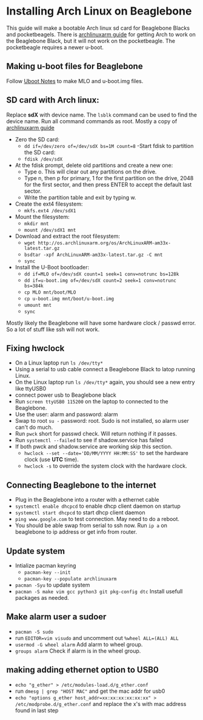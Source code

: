 # Installing Arch Linux on Beaglebone 
This guide will make a bootable Arch linux sd card for Beaglebone Blacks and pocketbeagels. There is [archlinuxarm guide] for getting Arch to work on the Beaglebone Black, but it will not work on the pocketbeagle. The pocketbeagle requires a newer u-boot.

## Making u-boot files for Beaglebone
Follow [Uboot Notes](uboot-resources.md) to make MLO and u-boot.img files.

## SD card with Arch linux:
Replace **sdX** with device name. The `lsblk` command can be used to find the device name. Run all command commands as root. Mostly a copy of [archlinuxarm guide]

- Zero the SD card:
    - `dd if=/dev/zero of=/dev/sdX bs=1M count=8`
-Start fdisk to partition the SD card:
    - `fdisk /dev/sdX`
- At the fdisk prompt, delete old partitions and create a new one:
    - Type o. This will clear out any partitions on the drive.
    - Type n, then p for primary, 1 for the first partition on the drive, 2048 for the first sector, and then press ENTER to accept the default last sector.
    - Write the partition table and exit by typing w.
- Create the ext4 filesystem:
    - `mkfs.ext4 /dev/sdX1`
- Mount the filesystem:
    - `mkdir mnt`
    - `mount /dev/sdX1 mnt`
- Download and extract the root filesystem:
    - `wget http://os.archlinuxarm.org/os/ArchLinuxARM-am33x-latest.tar.gz`
    - `bsdtar -xpf ArchLinuxARM-am33x-latest.tar.gz -C mnt`
    - `sync`
- Install the U-Boot bootloader:
    - `dd if=MLO of=/dev/sdX count=1 seek=1 conv=notrunc bs=128k`
    - `dd if=u-boot.img of=/dev/sdX count=2 seek=1 conv=notrunc bs=384k`
    - `cp MLO mnt/boot/MLO`
    - `cp u-boot.img mnt/boot/u-boot.img`
    - `umount mnt`
    - `sync`

Mostly likely the Beaglebone will have some hardware clock / passwd error. So a lot of stuff like ssh will not work.

## Fixing hwclock
- On a Linux laptop run `ls /dev/tty*`
- Using a serial to usb cable connect a Beaglebone Black to latop running Linux.
- On the Linux laptop run `ls /dev/tty*` again, you should see a new entry like ttyUSB0
- connect power usb to Beaglebone black
- Run `screen ttyUSB0 115200` on the laptop to connected to the Beaglebone.
- Use the user: alarm and password: alarm
- Swap to root `su -` password: root. Sudo is not installed, so alarm user can't do much.
- Run `pwck` short for passwd check. Will return nothing if it passes.
- Run `systemctl --failed` to see if shadow.service has failed
- If both pwck and shadow.service are working skip this section. 
    - `hwclock --set --date='DD/MM/YYYY HH:MM:SS'` to set the hardware clock (use **UTC** time). 
    - `hwclock -s` to override the system clock with the hardware clock.

## Connecting Beaglebone to the internet
- Plug in the Beaglebone into a router with a ethernet cable
- `systemctl enable dhcpcd` to enable dhcp client daemon on startup
- `systemctl start dhcpcd` to start dhcp client daemon
- `ping www.google.com` to test connection. May need to do a reboot.
- You should be able swap from serial to ssh now. Run `ip a` on beaglebone to ip address or get info from router.

## Update system
- Intialize pacman keyring
    - `pacman-key --init`
    - `pacman-key --populate archlinuxarm`
- `pacman -Syu` to update system
- `pacman -S make vim gcc python3 git pkg-config dtc` Install usefull packages as needed.

## Make alarm user a sudoer
- `pacman -S sudo`
- run `EDITOR=vim visudo` and uncomment out `%wheel ALL=(ALL) ALL`
- `usermod -G wheel alarm` Add alarm to wheel group.
- `groups alarm` Check if alarm is in the wheel group.

## making adding ethernet option to USB0
- `echo "g_ether" > /etc/modules-load.d/g_ether.conf`
- run `dmesg | grep "HOST MAC"` and get the mac addr for usb0
- `echo "options g_ether host_addr=xx:xx:xx:xx:xx:xx" > /etc/modprobe.d/g_ether.conf` and replace the x's with mac address found in last step

<!-- References --> 
[archlinuxarm guide]:https://archlinuxarm.org/platforms/armv7/ti/beaglebone-black
